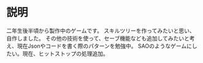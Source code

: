 # 説明
二年生後半頃から製作中のゲームです。
スキルツリーを作ってみたいと思い、自作しました。
その他の技術を使って、セーブ機能なども追加してみたいと考え、現在Jsonやコードを書く際のパターンを勉強中。
SAOのようなゲームにしたい。現在、ヒットストップの処理追加。
